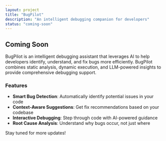 ```yaml
---
layout: project
title: "BugPilot"
description: "An intelligent debugging companion for developers"
status: "coming-soon"
---
```


## Coming Soon

BugPilot is an intelligent debugging assistant that leverages AI to help developers identify, understand, and fix bugs more efficiently. BugPilot combines static analysis, dynamic execution, and LLM-powered insights to provide comprehensive debugging support.

### Features

- **Smart Bug Detection**: Automatically identify potential issues in your code
- **Context-Aware Suggestions**: Get fix recommendations based on your codebase
- **Interactive Debugging**: Step through code with AI-powered guidance
- **Root Cause Analysis**: Understand why bugs occur, not just where

Stay tuned for more updates!
